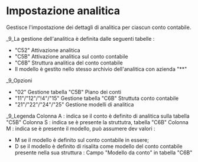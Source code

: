 # Impostazione analitica
Gestisce l'impostazione dei dettagli di analitica per ciascun conto contabile.

_9_La gestione dell'analitica è definita dalle seguenti tabelle : 
-  "C52" Attivazione analitica
-  "C5B" Attivazione analitica sul conto contabile
-  "C6B" Struttura analitica del conto contabile
-  Il modello è gestito nello stesso archivio dell'analitica con azienda "\*\*"

_9_Opzioni
-  "02" Gestione tabella "C5B" Piano dei conti
-  "11"/"12"/"!4"/"15"  Gestione tabella "C6B" Struttuta conto contabile
-  "21"/"22"/"24"/"25"  Gestione modelli di analitica

_9_Legenda
Colonna A :  indica se il conto è definito di analitica sulla tabella "C5B"
Colonna S :  indica se è presente la struttutra, tabella "C6B"
Colonna M :  indica se è presente il modello, può assumere dev valori : 
-  M se il modello è definito sul conto contabile in essere;
-  D se il modello è definito di risalita come modello del conto contabile presente nella   sua struttura :  Campo "Modello da conto" in tabella "C6B"
